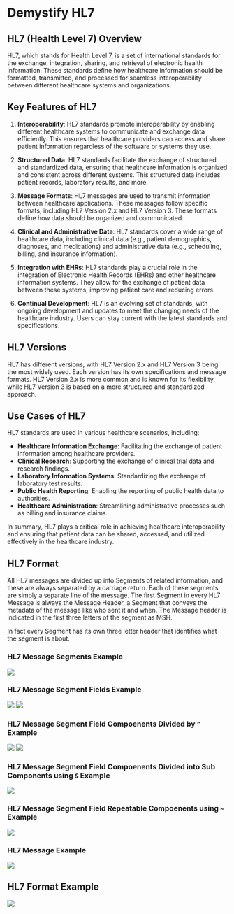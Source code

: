# Demystify HL7

## HL7 (Health Level 7) Overview

HL7, which stands for Health Level 7, is a set of international standards for the exchange, integration, sharing, and retrieval of electronic health information. These standards define how healthcare information should be formatted, transmitted, and processed for seamless interoperability between different healthcare systems and organizations.

## Key Features of HL7

1. **Interoperability**: HL7 standards promote interoperability by enabling different healthcare systems to communicate and exchange data efficiently. This ensures that healthcare providers can access and share patient information regardless of the software or systems they use.

2. **Structured Data**: HL7 standards facilitate the exchange of structured and standardized data, ensuring that healthcare information is organized and consistent across different systems. This structured data includes patient records, laboratory results, and more.

3. **Message Formats**: HL7 messages are used to transmit information between healthcare applications. These messages follow specific formats, including HL7 Version 2.x and HL7 Version 3. These formats define how data should be organized and communicated.

4. **Clinical and Administrative Data**: HL7 standards cover a wide range of healthcare data, including clinical data (e.g., patient demographics, diagnoses, and medications) and administrative data (e.g., scheduling, billing, and insurance information).

5. **Integration with EHRs**: HL7 standards play a crucial role in the integration of Electronic Health Records (EHRs) and other healthcare information systems. They allow for the exchange of patient data between these systems, improving patient care and reducing errors.

6. **Continual Development**: HL7 is an evolving set of standards, with ongoing development and updates to meet the changing needs of the healthcare industry. Users can stay current with the latest standards and specifications.

## HL7 Versions

HL7 has different versions, with HL7 Version 2.x and HL7 Version 3 being the most widely used. Each version has its own specifications and message formats. HL7 Version 2.x is more common and is known for its flexibility, while HL7 Version 3 is based on a more structured and standardized approach.

## Use Cases of HL7

HL7 standards are used in various healthcare scenarios, including:
- **Healthcare Information Exchange**: Facilitating the exchange of patient information among healthcare providers.
- **Clinical Research**: Supporting the exchange of clinical trial data and research findings.
- **Laboratory Information Systems**: Standardizing the exchange of laboratory test results.
- **Public Health Reporting**: Enabling the reporting of public health data to authorities.
- **Healthcare Administration**: Streamlining administrative processes such as billing and insurance claims.

In summary, HL7 plays a critical role in achieving healthcare interoperability and ensuring that patient data can be shared, accessed, and utilized effectively in the healthcare industry.

## HL7 Format
All HL7 messages are divided up into Segments of related information, and these are always separated by a carriage return. Each of these segments are simply a separate line of the message.
The first Segment in every HL7 Message is always the Message Header, a Segment that conveys the metadata of the message like who sent it and when. The Message header is indicated in the first three letters of the segment as MSH.

In fact every Segment has its own three letter header that identifies what the segment is about.

### HL7 Message Segments Example
![](./images/hl7-segments.png)

### HL7 Message Segment Fields Example
![](./images/hl7-segments-feilds.png)
![](./images/hl7-segments-fields-2.png)

### HL7 Message Segment Field Compoenents Divided by ``^`` Example
![](./images/hl7-segments-field-example.png)
![](./images/hl7-segments-field-example-2.png)

### HL7 Message Segment Field Compoenents Divided into Sub  Components using ``&`` Example
![](./images/hl7-segments-field-subcomponents.png)

### HL7 Message Segment Field Repeatable Compoenents using ``~`` Example
![](./images/hl7-segments-field-repeatable-components.png)

### HL7 Message Example
![](./images/hl7-message-example.png)


## HL7 Format Example
![](./images/HL7_Format.png)

